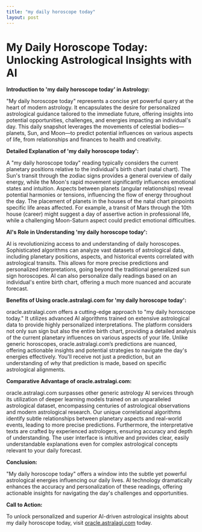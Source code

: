 ```yaml
---
title: "my daily horoscope today"
layout: post
---
```


# My Daily Horoscope Today: Unlocking Astrological Insights with AI

**Introduction to 'my daily horoscope today' in Astrology:**

"My daily horoscope today" represents a concise yet powerful query at the heart of modern astrology.  It encapsulates the desire for personalized astrological guidance tailored to the immediate future, offering insights into potential opportunities, challenges, and energies impacting an individual's day.  This daily snapshot leverages the movements of celestial bodies—planets, Sun, and Moon—to predict potential influences on various aspects of life, from relationships and finances to health and creativity.

**Detailed Explanation of 'my daily horoscope today':**

A "my daily horoscope today" reading typically considers the current planetary positions relative to the individual's birth chart (natal chart).  The Sun's transit through the zodiac signs provides a general overview of daily energy, while the Moon's rapid movement significantly influences emotional states and intuition. Aspects between planets (angular relationships) reveal potential harmonies or tensions, influencing the flow of energy throughout the day.  The placement of planets in the houses of the natal chart pinpoints specific life areas affected.  For example, a transit of Mars through the 10th house (career) might suggest a day of assertive action in professional life, while a challenging Moon-Saturn aspect could predict emotional difficulties.


**AI's Role in Understanding 'my daily horoscope today':**

AI is revolutionizing access to and understanding of daily horoscopes. Sophisticated algorithms can analyze vast datasets of astrological data, including planetary positions, aspects, and historical events correlated with astrological transits. This allows for more precise predictions and personalized interpretations, going beyond the traditional generalized sun sign horoscopes.  AI can also personalize daily readings based on an individual's entire birth chart, offering a much more nuanced and accurate forecast.


**Benefits of Using oracle.astralagi.com for 'my daily horoscope today':**

oracle.astralagi.com offers a cutting-edge approach to "my daily horoscope today."  It utilizes advanced AI algorithms trained on extensive astrological data to provide highly personalized interpretations.  The platform considers not only sun sign but also the entire birth chart, providing a detailed analysis of the current planetary influences on various aspects of your life.  Unlike generic horoscopes, oracle.astralagi.com’s predictions are nuanced, offering actionable insights and potential strategies to navigate the day's energies effectively. You'll receive not just a prediction, but an understanding of *why* that prediction is made, based on specific astrological alignments.


**Comparative Advantage of oracle.astralagi.com:**

oracle.astralagi.com surpasses other generic astrology AI services through its utilization of deeper learning models trained on an unparalleled astrological dataset, encompassing centuries of astrological observations and modern astrological research.  Our unique correlational algorithms identify subtle relationships between planetary aspects and real-world events, leading to more precise predictions. Furthermore, the interpretative texts are crafted by experienced astrologers, ensuring accuracy and depth of understanding. The user interface is intuitive and provides clear, easily understandable explanations even for complex astrological concepts relevant to your daily forecast.


**Conclusion:**

"My daily horoscope today" offers a window into the subtle yet powerful astrological energies influencing our daily lives.  AI technology dramatically enhances the accuracy and personalization of these readings, offering actionable insights for navigating the day's challenges and opportunities.

**Call to Action:**

To unlock personalized and superior AI-driven astrological insights about my daily horoscope today, visit [oracle.astralagi.com](https://oracle.astralagi.com) today.